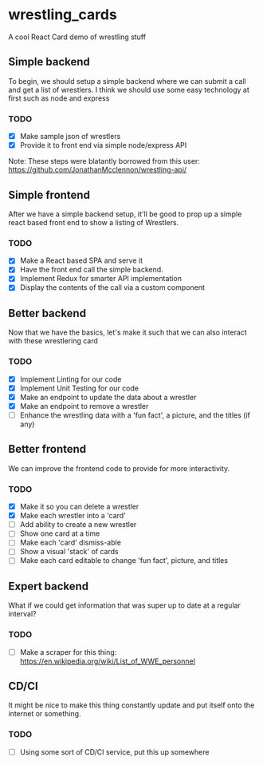 # wrestling_cards
A cool React Card demo of wrestling stuff

## Simple backend
To begin, we should setup a simple backend where we can submit a call and get a list of wrestlers. I think we should use some easy technology at first such as node and express

### TODO
- [X] Make sample json of wrestlers
- [X] Provide it to front end via simple node/express API

Note: These steps were blatantly borrowed from this user:
https://github.com/JonathanMcclennon/wrestling-api/

## Simple frontend
After we have a simple backend setup, it'll be good to prop up a simple react based front end to show a listing of Wrestlers.

### TODO
- [X] Make a React based SPA and serve it
- [X] Have the front end call the simple backend.
- [X] Implement Redux for smarter API implementation
- [X] Display the contents of the call via a custom component

## Better backend
Now that we have the basics, let's make it such that we can also interact with these wrestlering card

### TODO
- [X] Implement Linting for our code
- [X] Implement Unit Testing for our code
- [X] Make an endpoint to update the data about a wrestler
- [X] Make an endpoint to remove a wrestler
- [ ] Enhance the wrestling data with a 'fun fact', a picture, and the titles (if any)

## Better frontend
We can improve the frontend code to provide for more interactivity.

### TODO
- [X] Make it so you can delete a wrestler
- [X] Make each wrestler into a 'card'
- [ ] Add ability to create a new wrestler
- [ ] Show one card at a time
- [ ] Make each 'card' dismiss-able
- [ ] Show a visual 'stack' of cards
- [ ] Make each card editable to change 'fun fact', picture, and titles

## Expert backend
What if we could get information that was super up to date at a regular interval?

### TODO
- [ ] Make a scraper for this thing: https://en.wikipedia.org/wiki/List_of_WWE_personnel

## CD/CI

It might be nice to make this thing constantly update and put itself onto the internet or something.

### TODO
- [ ] Using some sort of CD/CI service, put this up somewhere
